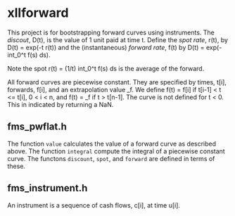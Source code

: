 # xllforward

This project is for bootstrapping forward curves using instruments.
The _discout_, D(t), is the value of 1 unit paid at time t. Define the
_spot rate_, r(t), by D(t) = exp(-t r(t)) and the (instantaneous)
_forward rate_, f(t) by D(t) = exp(-int_0^t f(s) ds).

Note the spot r(t) = (1/t) int_0^t f(s) ds is the average of the forward.

All forward curves are piecewise constant. They are specified by
times, t[i], forwards, f[i], and an extrapolation value _f.
We define f(t) = f[i] if t[i-1] < t <= t[i], 0 < i < n, and f(t) = _f if t > t[n-1].
The curve is not defined for t < 0. This in indicated by returning a NaN.

## fms_pwflat.h

The function `value` calculates the value of a forward curve as described above.
The function `integral` compute the integral of a piecewise constant curve.
The functons `discount`, `spot`, and `forward` are defined in terms of these.

## fms_instrument.h

An instrument is a sequence of cash flows, c[i], at time u[i]. 